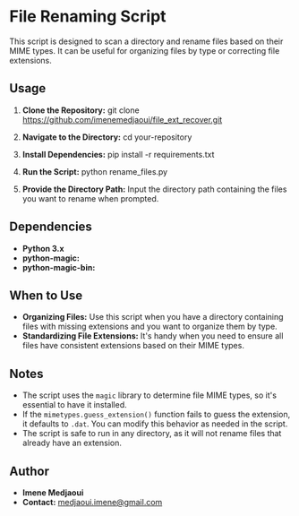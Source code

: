 # File Renaming Script

This script is designed to scan a directory and rename files based on their MIME types. It can be useful for organizing files by type or correcting file extensions.

## Usage

1. **Clone the Repository:**
git clone https://github.com/imenemedjaoui/file_ext_recover.git


2. **Navigate to the Directory:**
cd your-repository


3. **Install Dependencies:**
pip install -r requirements.txt


4. **Run the Script:**
python rename_files.py


5. **Provide the Directory Path:**
Input the directory path containing the files you want to rename when prompted.


## Dependencies

- **Python 3.x**
- **python-magic:** 
- **python-magic-bin:** 


## When to Use

- **Organizing Files:** Use this script when you have a directory containing files with missing extensions and you want to organize them by type.
- **Standardizing File Extensions:** It's handy when you need to ensure all files have consistent extensions based on their MIME types.


## Notes

- The script uses the `magic` library to determine file MIME types, so it's essential to have it installed.
- If the `mimetypes.guess_extension()` function fails to guess the extension, it defaults to `.dat`. You can modify this behavior as needed in the script.
- The script is safe to run in any directory, as it will not rename files that already have an extension.


## Author

- **Imene Medjaoui**
- **Contact:** medjaoui.imene@gmail.com

